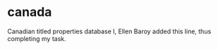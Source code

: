 # canada
Canadian titled properties database
I, Ellen Baroy added this line, thus completing my task.
